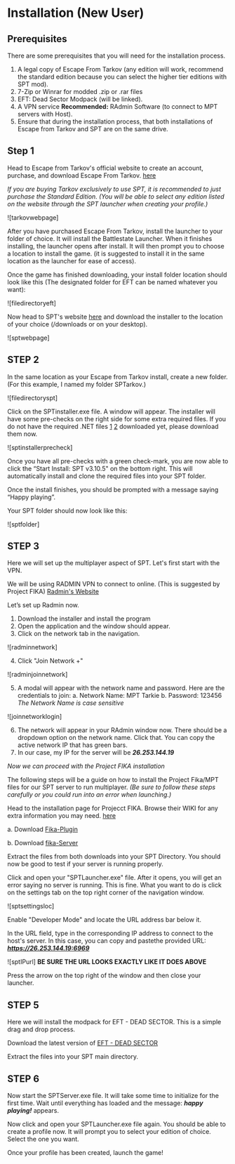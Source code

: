 # Installation (New User)

## Prerequisites
There are some prerequisites that you will need for the installation process.
1. A legal copy of Escape From Tarkov (any edition will work, recommend the standard edition because you can select the higher tier editions with SPT mod).
2. 7-Zip or Winrar for modded .zip or .rar files
3. EFT: Dead Sector Modpack (will be linked).
4. A VPN service **Recommended:** RAdmin Software (to connect to MPT servers with Host).
5. Ensure that during the installation process, that both installations of Escape from Tarkov and SPT are on the same drive.

## Step 1
Head to Escape from Tarkov's official website to create an account, purchase, and download Escape From Tarkov. [here](https://www.escapefromtarkov.com/)

*If you are buying Tarkov exclusively to use SPT, it is recommended to just purchase the Standard Edition. (You will be able to select any edition listed on the website through the SPT launcher when creating your profile.)*

![tarkovwebpage]

After you have purchased Escape From Tarkov, install the launcher to your folder of choice. It will install the Battlestate Launcher. When it finishes installing, the launcher opens after install. It will then prompt you to choose a location to install the game. (it is suggested to install it in the same location as the launcher for ease of access). 

Once the game has finished downloading, your install folder location should look like this (The designated folder for EFT can be named whatever you want):

![filedirectoryeft]

Now head to SPT's website [here](https://sp-tarkov.com) and download the installer to the location of your choice (/downloads or on your desktop). 

![sptwebpage]

## STEP 2

In the same location as your Escape from Tarkov install, create a new folder. (For this example, I named my folder SPTarkov.)

![filedirectoryspt]

Click on the SPTinstaller.exe file. A window will appear. The installer will have some pre-checks on the right side for some extra required files. If you do not have the required .NET files [1](https://dotnet.microsoft.com/en-us/download/dotnet-framework/net472) [2](https://dotnet.microsoft.com/en-us/download/dotnet/8.0) downloaded yet, please download them now. 

![sptinstallerprecheck]

Once you have all pre-checks with a green check-mark, you are now able to click the “Start Install: SPT v3.10.5" on the bottom right. This will automatically install and clone the required files into your SPT folder.

Once the install finishes, you should be prompted with a message saying “Happy playing”.

Your SPT folder should now look like this:

![sptfolder]

## STEP 3

Here we will set up the multiplayer aspect of SPT. Let's first start with the VPN.

We will be using RADMIN VPN to connect to online. (This is suggested by Project FIKA) [Radmin's Website](https://www.radmin-vpn.com)

Let’s set up Radmin now.
1. Download the installer and install the program
2. Open the application and the window should appear. 
3. Click on the network tab in the navigation.

![radminnetwork]

4. Click "Join Network +"

![radminjoinnetwork]

5. A modal will appear with the network name and password. Here are the credentials to join:
   a. Network Name: MPT Tarkie
   b. Password: 123456
*The Network Name is case sensitive*

![joinnetworklogin]

6. The network will appear in your RAdmin window now. There should be a dropdown option on the network name. Click that. You can copy the active network IP that has green bars. 
7. In our case, my IP for the server will be ***26.253.144.19***

*Now we can proceed with the Project FIKA installation*

The following steps will be a guide on how to install the Project Fika/MPT files for our SPT server to run multiplayer. 
*(Be sure to follow these steps carefully or you could run into an error when launching.)*

Head to the installation page for Projecct FIKA. Browse their WIKI for any extra information you may need. [here](https://github.com/project-fika/gitbook-wiki/tree/main/installing-fika)

   a. Download [Fika-Plugin](https://github.com/project-fika/Fika-Plugin/releases/latest)

   b. Download [fika-Server](https://github.com/project-fika/Fika-Plugin/releases/latest)

Extract the files from both downloads into your SPT Directory. You should now be good to test if your server is running properly.

Click and open your "SPTLauncher.exe" file. After it opens, you will get an error saying no server is running. This is fine. What you want to do is click on the settings tab on the top right corner of the navigation window.

![sptsettingsloc]

Enable "Developer Mode" and locate the URL address bar below it.

In the URL field, type in the corresponding IP address to connect to the host's server. In this case, you can copy and pastethe provided URL: ***https://26.253.144.19:6969***

![sptIPurl]
**BE SURE THE URL LOOKS EXACTLY LIKE IT DOES ABOVE**

Press the arrow on the top right of the window and then close your launcher. 

## STEP 5

Here we will install the modpack for EFT - DEAD SECTOR. This is a simple drag and drop process.

Download the latest version of [EFT - DEAD SECTOR]()

Extract the files into your SPT main directory.

## STEP 6

Now start the SPTServer.exe file. It will take some time to initialize for the first time. Wait until everything has loaded and the message: ***happy playing!*** appears. 

Now click and open your SPTLauncher.exe file again. You should be able to create a profile now. It will prompt you to select your edition of choice. Select the one you want. 

Once your profile has been created, launch the game!
